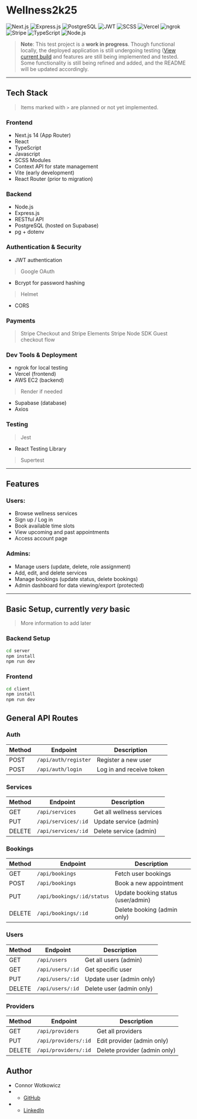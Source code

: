 # Wellness2k25
![Next.js](https://img.shields.io/badge/Next.js-000?style=for-the-badge&logo=next.js&logoColor=white)
![Express.js](https://img.shields.io/badge/Express.js-000?style=for-the-badge&logo=express&logoColor=white)
![PostgreSQL](https://img.shields.io/badge/PostgreSQL-316192?style=for-the-badge&logo=postgresql&logoColor=white)
![JWT](https://img.shields.io/badge/JWT-000?style=for-the-badge&logo=jsonwebtokens&logoColor=white)
![SCSS](https://img.shields.io/badge/SCSS-cc6699?style=for-the-badge&logo=sass&logoColor=white)
![Vercel](https://img.shields.io/badge/Vercel-000?style=for-the-badge&logo=vercel&logoColor=white)
![ngrok](https://img.shields.io/badge/ngrok-1F1E37?style=for-the-badge&logo=ngrok&logoColor=white)
![Stripe](https://img.shields.io/badge/Stripe-635BFF?style=for-the-badge&logo=stripe&logoColor=white)
![TypeScript](https://img.shields.io/badge/TypeScript-3178C6?style=for-the-badge&logo=typescript&logoColor=white)
![Node.js](https://img.shields.io/badge/Node.js-339933?style=for-the-badge&logo=nodedotjs&logoColor=white)



> **Note**: This test project is a **work in progress**. Though functional locally, the deployed application is still undergoing testing ([View current build](https://wellness2k25.vercel.app/) and features are still being implemented and tested. Some functionality is still being refined and added, and the README will be updated accordingly.

---

## Tech Stack

> Items marked with `>` are planned or not yet implemented.

### Frontend
- Next.js 14 (App Router)
- React
- TypeScript
- Javascript
- SCSS Modules
- Context API for state management
- Vite (early development)
- React Router (prior to migration)

### Backend
- Node.js
- Express.js
- RESTful API
- PostgreSQL (hosted on Supabase)
- pg + dotenv

### Authentication & Security
- JWT authentication
> Google OAuth
- Bcrypt for password hashing
> Helmet
- CORS

### Payments
> Stripe Checkout and Stripe Elements
> Stripe Node SDK
> Guest checkout flow

### Dev Tools & Deployment
- ngrok for local testing
- Vercel (frontend)
- AWS EC2 (backend)
> Render if needed
- Supabase (database)
- Axios

### Testing
> Jest
- React Testing Library
> Supertest


---

## Features

### Users:
- Browse wellness services
- Sign up / Log in
- Book available time slots
- View upcoming and past appointments
- Access account page

### Admins:
- Manage users (update, delete, role assignment)
- Add, edit, and delete services
- Manage bookings (update status, delete bookings)
- Admin dashboard for data viewing/export (protected)



---

## Basic Setup, currently *very* basic
>More information to add later

### Backend Setup
```bash
cd server
npm install
npm run dev
```

### Frontend
```bash
cd client
npm install
npm run dev
```


## General API Routes

### Auth

| Method | Endpoint             | Description              |
|--------|----------------------|--------------------------|
| POST   | `/api/auth/register` | Register a new user      |
| POST   | `/api/auth/login`    | Log in and receive token |

### Services

| Method | Endpoint             | Description                |
|--------|----------------------|----------------------------|
| GET    | `/api/services`      | Get all wellness services  |
| PUT    | `/api/services/:id`  | Update service (admin)     |
| DELETE | `/api/services/:id`  | Delete service (admin)     |

### Bookings

| Method | Endpoint             | Description                     |
|--------|----------------------|---------------------------------|
| GET    | `/api/bookings`       | Fetch user bookings             |
| POST   | `/api/bookings`       | Book a new appointment          |
| PUT    | `/api/bookings/:id/status` | Update booking status (user/admin) |
| DELETE | `/api/bookings/:id`   | Delete booking (admin only)     |

### Users

| Method | Endpoint             | Description              |
|--------|----------------------|--------------------------|
| GET    | `/api/users`          | Get all users (admin)    |
| GET    | `/api/users/:id`      | Get specific user        |
| PUT    | `/api/users/:id`      | Update user (admin only) |
| DELETE | `/api/users/:id`      | Delete user (admin only) |

### Providers

| Method | Endpoint               | Description                        |
|--------|------------------------|------------------------------------|
| GET    | `/api/providers`        | Get all providers                  |
| PUT    | `/api/providers/:id`    | Edit provider (admin only)         |
| DELETE | `/api/providers/:id`    | Delete provider (admin only)       |



## Author

- Connor Wotkowicz
- - [GitHub](https://github.com/connorwotkowicz)
- - [LinkedIn](https://www.linkedin.com/in/wotkowicz)

